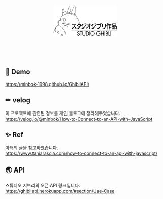 <br>
<br>
<br>
<br>
<div align='center'>
  <img src="./logo-w.png" width="200px">
</div>
<br>
<br>
<br>
<br>

## 👀 Demo
https://minbok-1998.github.io/GhibliAPI/

## ✏ velog
이 프로젝트에 관련된 정보를 개인 블로그에 정리해두었습니다.<br>
https://velog.io/@minbok/How-to-Connect-to-an-API-with-JavaScript

## ✨ Ref
아래의 글을 참고하였습니다.<br>
https://www.taniarascia.com/how-to-connect-to-an-api-with-javascript/

## 🌏 API
스튜디오 지브리의 오픈 API 링크입니다.<br>
https://ghibliapi.herokuapp.com/#section/Use-Case